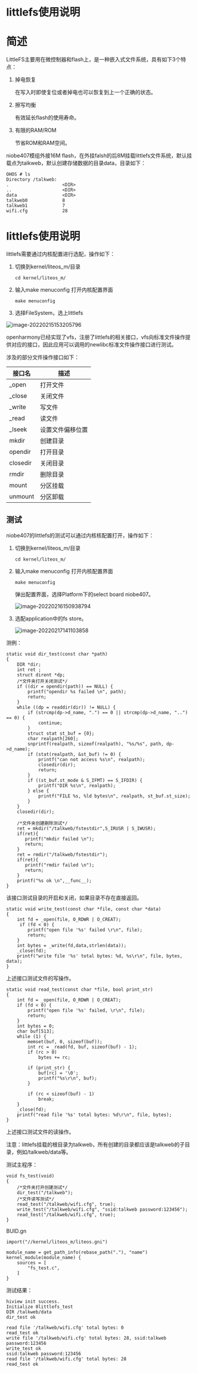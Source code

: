 

# littlefs使用说明

# 简述

LittleFS主要用在微控制器和flash上，是一种嵌入式文件系统，具有如下3个特点：

1. 掉电恢复

   在写入时即使复位或者掉电也可以恢复到上一个正确的状态。

2. 擦写均衡

   有效延长flash的使用寿命。

3. 有限的RAM/ROM

   节省ROM和RAM空间。

niobe407模组外接16M flash，在外挂falsh的后8M挂载littlefs文件系统，默认挂载点为talkweb，默认创建存储数据的目录data，目录如下：

```
OHOS # ls
Directory /talkweb:
.                    <DIR>
..                   <DIR>
data                 <DIR>
talkweb0             8
talkweb1             7
wifi.cfg             28
```



# littlefs使用说明

littlefs需要通过内核配置进行选配，操作如下：

1. 切换到kernel/liteos_m/目录

   ```
   cd kernel/liteos_m/
   ```

2. 输入make menuconfig 打开内核配置界面

   ```
   make menuconfig
   ```

3. 选择FileSystem，选上littlefs

![image-20220215153205796](figures/1.png)

openharmony已经实现了vfs，注册了littlefs的相关接口，vfs向标准文件操作提供对应的接口，因此应用可以调用的newlibc标准文件操作接口进行测试。

涉及的部分文件操作接口如下：

| 接口名   | 描述             |
| -------- | ---------------- |
| _open    | 打开文件         |
| _close   | 关闭文件         |
| _write   | 写文件           |
| _read    | 读文件           |
| _lseek   | 设置文件偏移位置 |
| mkdir    | 创建目录         |
| opendir  | 打开目录         |
| closedir | 关闭目录         |
| rmdir    | 删除目录         |
| mount    | 分区挂载         |
| unmount  | 分区卸载         |

## 测试

niobe407的littlefs的测试可以通过内核核配置打开，操作如下：

1. 切换到kernel/liteos_m/目录

   ```
   cd kernel/liteos_m/
   ```

2. 输入make menuconfig 打开内核配置界面

   ```
   make menuconfig
   ```

   弹出配置界面，选择Platform下的select board niobe407。

   ![image-20220216150938794](figures/2.png)

3. 选配application中的fs store。

   ![image-20220217141103858](figures/3.png)

测例：

```
static void dir_test(const char *path)
{
    DIR *dir;
    int ret ;
    struct dirent *dp;
    /*文件夹打开关闭测试*/
    if ((dir = opendir(path)) == NULL) {
        printf("opendir %s failed \n", path);
        return;
    }
    while ((dp = readdir(dir)) != NULL) {
        if (strcmp(dp->d_name, ".") == 0 || strcmp(dp->d_name, "..") == 0) {
            continue;
        }
        struct stat st_buf = {0};
        char realpath[260];
        snprintf(realpath, sizeof(realpath), "%s/%s", path, dp->d_name);
        if (stat(realpath, &st_buf) != 0) {
            printf("can not access %s\n", realpath);
            closedir(dir);
            return;
        }
        if ((st_buf.st_mode & S_IFMT) == S_IFDIR) {
            printf("DIR %s\n", realpath);
        } else {
            printf("FILE %s, %ld bytes\n", realpath, st_buf.st_size);
        }
    }
    closedir(dir);

    /*文件夹创建删除测试*/
    ret = mkdir("/talkweb/fstestdir",S_IRUSR | S_IWUSR);
    if(ret){
       printf("mkdir failed \n");
       return; 
    }
    ret = rmdir("/talkweb/fstestdir");
    if(ret){
       printf("rmdir failed \n");
       return; 
    }
    printf("%s ok \n",__func__);
}
```

该接口测试目录的开启和关闭，如果目录不存在直接返回。

```
static void write_test(const char *file, const char *data)
{
    int fd = _open(file, O_RDWR | O_CREAT);
     if (fd < 0) {
        printf("open file '%s' failed \r\n", file);
        return;
    }
    int bytes = _write(fd,data,strlen(data));
    _close(fd);
    printf("write file '%s' total bytes: %d, %s\r\n", file, bytes, data);
}
```

上述接口测试文件的写操作。

```
static void read_test(const char *file, bool print_str)
{
    int fd = _open(file, O_RDWR | O_CREAT);
    if (fd < 0) {
        printf("open file '%s' failed, \r\n", file);
        return;
    }
    int bytes = 0;
    char buf[513];
    while (1) {
        memset(buf, 0, sizeof(buf));
        int rc = _read(fd, buf, sizeof(buf) - 1);
        if (rc > 0)
            bytes += rc;

        if (print_str) {
            buf[rc] = '\0';
            printf("%s\r\n", buf);
        }

        if (rc < sizeof(buf) - 1)
            break;
    }
    _close(fd);
    printf("read file '%s' total bytes: %d\r\n", file, bytes);
}
```

上述接口测试文件的读操作。

注意：littlefs挂载的根目录为talkweb，所有创建的目录都应该是talkweb的子目录，例如/talkweb/data等。

测试主程序：

```
void fs_test(void)
{
    /*文件夹打开创建测试*/
    dir_test("/talkweb");
    /*文件读写测试*/
    read_test("/talkweb/wifi.cfg", true);
    write_test("/talkweb/wifi.cfg", "ssid:talkweb password:123456");
    read_test("/talkweb/wifi.cfg", true);
}
```

BUID.gn

```
import("//kernel/liteos_m/liteos.gni")

module_name = get_path_info(rebase_path("."), "name")
kernel_module(module_name) {
    sources = [
        "fs_test.c",
    ]
}
```

测试结果：

```
hiview init success.
Initialize 0littlefs_test
DIR /talkweb/data
dir_test ok

read file '/talkweb/wifi.cfg' total bytes: 0
read_test ok
write file '/talkweb/wifi.cfg' total bytes: 28, ssid:talkweb password:123456
write_test ok
ssid:talkweb password:123456
read file '/talkweb/wifi.cfg' total bytes: 28
read_test ok

```
